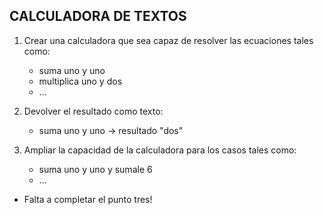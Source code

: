 ## CALCULADORA DE TEXTOS

1. Crear una calculadora que sea capaz de resolver las ecuaciones tales como:
    * suma uno y uno
    * multiplica uno y dos
    * ...

2. Devolver el resultado como texto:
    * suma uno y uno -> resultado "dos"

3. Ampliar la capacidad de la calculadora para los casos tales como:
    * suma uno y uno y sumale 6
    * ...

- Falta a completar el punto tres!
